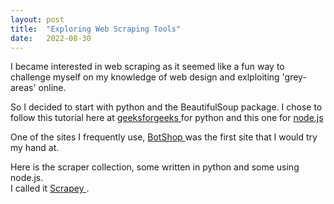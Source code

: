 ```yaml
---
layout: post
title:  "Exploring Web Scraping Tools"
date:   2022-08-30
---
```


I became interested in web scraping as it seemed like a fun way to challenge myself on my knowledge of
web design and exlploiting 'grey-areas' online.

So I decided to start with python and the BeautifulSoup package. I chose to follow this
tutorial here at <a href='https://www.geeksforgeeks.org/python-web-scraping-tutorial/'>geeksforgeeks </a>
for python and this one for <a href='https://www.freecodecamp.org/news/how-to-scrape-websites-with-node-js-and-cheerio/' > node.js </a>

One of the sites I frequently use, <a href='https://www.botshop.co.za/'> BotShop </a> was the first site that I would try my hand at.

Here is the scraper collection, some written in python and some using node.js.<br>
I called it <a href='https://github.com/jhein420/scrapey' > Scrapey </a>.